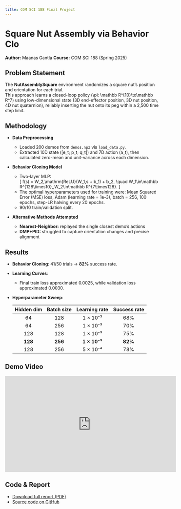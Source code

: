 ```yaml
---
title: COM SCI 188 Final Project
---
```


# Square Nut Assembly via Behavior Clo

**Author:** Maanas Gantla
**Course:** COM SCI 188 (Spring 2025)  

## Problem Statement
The **NutAssemblySquare** environment randomizes a square nut’s position and orientation for each trial.  
This approach learns a closed-loop policy \(\pi: \mathbb R^{10}\to\mathbb R^7\)  using low-dimensional state (3D end-effector position, 3D nut position, 4D nut quaternion), reliably inserting the nut onto its peg within a 2,500 time step limit.


## Methodology
- **Data Preprocessing**  
  - Loaded 200 demos from `demos.npz` via `load_data.py`.  
  - Extracted 10D state \([e_t; p_t; q_t]\) and 7D action \(a_t\), then calculated zero-mean and unit-variance across each dimension.

- **Behavior Cloning Model**  
  - Two-layer MLP:  
    \[
      f(s) = W_2\,\mathrm{ReLU}(W_1\,s + b_1) + b_2,
      \quad W_1\in\mathbb R^{128\times10},\,W_2\in\mathbb R^{7\times128}.
    \]
  - The optimal hyperparameters used for training were: Mean Squared Error (MSE) loss, Adam (learning rate = 1e-3), batch = 256, 100 epochs, step-LR halving every 20 epochs.  
  - 90/10 train/validation split.

- **Alternative Methods Attempted**  
  - **Nearest-Neighbor:** replayed the single closest demo’s actions
  - **DMP+PID:** struggled to capture orientation changes and precise alignment


## Results
- **Behavior Cloning**: 41/50 trials → **82%** success rate.  
- **Learning Curves**:  
  - Final train loss approximated 0.0025, while validation loss approximated 0.0030.  
- **Hyperparameter Sweep**:

  | Hidden dim | Batch size | Learning rate | Success rate |
  |:----------:|:----------:|:-------------:|:------------:|
  | 64         | 128        | 1 × 10⁻³      | 68%          |
  | 64         | 256        | 1 × 10⁻³      | 70%          |
  | 128        | 128        | 1 × 10⁻³      | 75%          |
  | **128**    | **256**    | **1 × 10⁻³**  | **82%**      |
  | 128        | 256        | 5 × 10⁻⁴      | 78%          |


## Demo Video

<iframe width="560" height="315" src="https://www.youtube.com/embed/vgVSUsx_pqk" frameborder="0" allowfullscreen></iframe>

## Code & Report

- [Download full report (PDF)](../report.pdf)  
- [Source code on GitHub](https://github.com/MaanasGantla/CS188-Final-Project)

